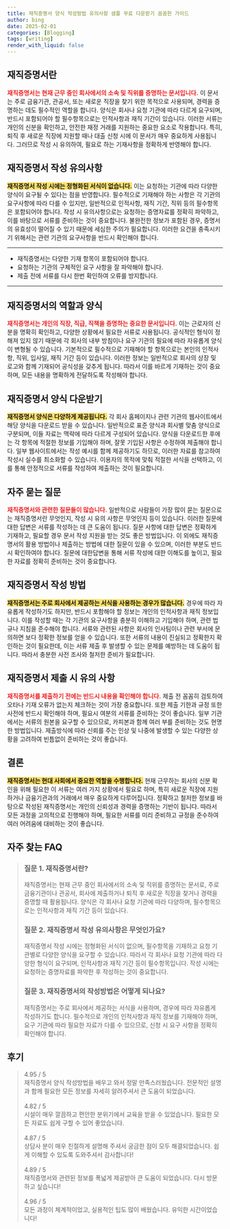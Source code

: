 ```yaml
---
title: 재직증명서 양식 작성방법 유의사항 샘플 무료 다운받기 꼼꼼한 가이드
author: bing
date: 2025-02-01
categories: [Blogging]
tags: [writing]
render_with_liquid: false
---
```



<h2 id='재직증명서란'>재직증명서란</h2>

<p><b><span style="color: #ee2323;">재직증명서는 현재 근무 중인 회사에서의 소속 및 직위를 증명하는 문서입니다.</span></b> 이 문서는 주로 금융기관, 관공서, 또는 새로운 직장을 찾기 위한 목적으로 사용되며, 경력을 증명하는 데도 필수적인 역할을 합니다. 양식은 회사나 요청 기관에 따라 다르게 요구되며, 반드시 포함되어야 할 필수항목으로는 인적사항과 재직 기간이 있습니다. 이러한 서류는 개인의 신분을 확인하고, 안전한 재정 거래를 지원하는 중요한 요소로 작용합니다. 특히, 퇴직 후 새로운 직장에 지원할 때나 대출 신청 시에 이 문서가 매우 중요하게 사용됩니다. 그러므로 작성 시 유의하여, 필요로 하는 기재사항을 정확하게 반영해야 합니다.</p>

<h2 id='재직증명서 작성 유의사항'>재직증명서 작성 유의사항</h2>

<p><b><span style="background-color: #ffe066;">재직증명서 작성 시에는 정형화된 서식이 없습니다.</span></b> 이는 요청하는 기관에 따라 다양한 양식이 요구될 수 있다는 점을 반영합니다. 필수적으로 기재해야 하는 사항은 각 기관의 요구사항에 따라 다를 수 있지만, 일반적으로 인적사항, 재직 기간, 직위 등의 필수항목은 포함되어야 합니다. 작성 시 유의사항으로는 요청하는 증명자료를 정확히 파악하고, 이를 바탕으로 서류를 준비하는 것이 중요합니다. 불완전한 정보가 포함된 경우, 증명서의 유효성이 떨어질 수 있기 때문에 세심한 주의가 필요합니다. 이러한 요건을 충족시키기 위해서는 관련 기관의 요구사항을 반드시 확인해야 합니다.</p>

<hr />

<ul>
    <li>재직증명서는 다양한 기재 항목이 포함되어야 합니다.</li>
    <li>요청하는 기관의 구체적인 요구 사항을 잘 파악해야 합니다.</li>
    <li>제출 전에 서류를 다시 한번 확인하여 오류를 방지합니다.</li>
</ul>

<hr />

<h2 id='재직증명서의 역할과 양식'>재직증명서의 역할과 양식</h2>

<p><b><span style="color: #ee2323;">재직증명서는 개인의 직장, 직급, 직책을 증명하는 중요한 문서입니다.</span></b> 이는 근로자의 신분을 명확히 확인하고, 다양한 상황에서 필요한 서류로 사용됩니다. 공식적인 형식이 정해져 있지 않기 때문에 각 회사의 내부 방침이나 요구 기관의 필요에 따라 자유롭게 양식이 변형될 수 있습니다. 기본적으로 필수적으로 기재해야 할 항목으로는 본인의 인적사항, 직위, 입사일, 재직 기간 등이 있습니다. 이러한 정보는 일반적으로 회사의 상장 및 로고와 함께 기재되어 공식성을 갖추게 됩니다. 따라서 이를 바르게 기재하는 것이 중요하며, 모든 내용을 명확하게 전달하도록 작성해야 합니다.</p>

<h2 id='재직증명서 양식 다운받기'>재직증명서 양식 다운받기</h2>

<p><b><span style="background-color: #ffe066;">재직증명서 양식은 다양하게 제공됩니다.</span></b> 각 회사 홈페이지나 관련 기관의 웹사이트에서 해당 양식을 다운로드 받을 수 있습니다. 일반적으로 표준 양식과 회사별 맞춤 양식으로 구분되며, 이들 자료는 맥락에 따라 다르게 구성되어 있습니다. 양식을 다운로드한 후에는 각 항목에 적절한 정보를 기입해야 하며, 잘못 기입된 사항은 수정하여 제출해야 합니다. 일부 웹사이트에서는 작성 예시를 함께 제공하기도 하므로, 이러한 자료를 참고하여 작성시 실수를 최소화할 수 있습니다. 이용자의 목적에 맞춰 적절한 서식을 선택하고, 이를 통해 안정적으로 서류를 작성하여 제출하는 것이 필요합니다.</p>

<h2 id='자주 묻는 질문'>자주 묻는 질문</h2>

<p><b><span style="color: #ee2323;">재직증명서와 관련한 질문들이 많습니다.</span></b> 일반적으로 사람들이 가장 많이 묻는 질문으로는 재직증명서란 무엇인지, 작성 시 유의 사항은 무엇인지 등이 있습니다. 이러한 질문에 대한 답변은 서류를 작성하는 데 큰 도움이 됩니다. 질문 사항에 대한 답변은 정확하게 기재하고, 필요할 경우 문서 작성 지원을 받는 것도 좋은 방법입니다. 이 외에도 재직증명서의 활용 방법이나 제출하는 방법에 대한 질문이 있을 수 있으며, 이러한 부분도 반드시 확인하여야 합니다. 질문에 대한답변을 통해 서류 작성에 대한 이해도를 높이고, 필요한 자료를 정확히 준비하는 것이 중요합니다.</p>

<h2 id='재직증명서 작성 방법'>재직증명서 작성 방법</h2>

<p><b><span style="background-color: #ffe066;">재직증명서는 주로 회사에서 제공하는 서식을 사용하는 경우가 많습니다.</span></b> 경우에 따라 자유롭게 작성하기도 하지만, 반드시 포함해야 할 정보는 개인의 인적사항과 재직 정보입니다. 이를 작성할 때는 각 기관의 요구사항을 충분히 이해하고 기입해야 하며, 관련 법규나 지침을 준수해야 합니다. 서류와 관련된 사항은 회사의 인사팀이나 관련 부서에 문의하면 보다 정확한 정보를 얻을 수 있습니다. 또한 서류의 내용이 진실되고 정확한지 확인하는 것이 필요한데, 이는 서류 제출 후 발생할 수 있는 문제를 예방하는 데 도움이 됩니다. 따라서 충분한 사전 조사와 철저한 준비가 필요합니다.</p>

<h2 id='재직증명서 제출 시 유의 사항'>재직증명서 제출 시 유의 사항</h2>

<p><b><span style="color: #ee2323;">재직증명서를 제출하기 전에는 반드시 내용을 확인해야 합니다.</span></b> 제출 전 꼼꼼히 검토하여 오타나 기재 오류가 없는지 체크하는 것이 가장 중요합니다. 또한 제출 기한과 규정 또한 사전에 반드시 확인해야 하며, 필요시 여분의 서류를 준비하는 것이 좋습니다. 일부 기관에서는 서류의 원본을 요구할 수 있으므로, 카피본과 함께 여러 부를 준비하는 것도 현명한 방법입니다. 제출방식에 따라 신뢰를 주는 인상 및 나중에 발생할 수 있는 다양한 상황을 고려하여 빈틈없이 준비하는 것이 좋습니다.</p>

<h2 id='결론'>결론</h2>

<p><b><span style="background-color: #ffe066;">재직증명서는 현대 사회에서 중요한 역할을 수행합니다.</span></b> 현재 근무하는 회사의 신분 확인을 위해 필요한 이 서류는 여러 가지 상황에서 필요로 하며, 특히 새로운 직장에 지원하거나 금융기관과의 거래에서 매우 중요하게 다루어집니다. 정확하고 철저한 정보를 바탕으로 작성된 재직증명서는 개인의 신뢰성과 경력을 증명하는 기반이 됩니다. 따라서 모든 과정을 고의적으로 진행해야 하며, 필요한 서류를 미리 준비하고 규정을 준수하여 여러 어려움에 대비하는 것이 좋습니다.</p>


<h2 id='자주_찾는_FAQ'>자주 찾는 FAQ</h2>
<div itemscope="" itemtype="https://schema.org/FAQPage"> 
<blockquote> 
<div itemscope="" itemprop="mainEntity" itemtype="https://schema.org/Question"> 
<h3 itemprop="name">질문 1. 재직증명서란?</h3> 
<div itemscope="" itemprop="acceptedAnswer" itemtype="https://schema.org/Answer"> 
<span itemprop="text"> 
<p>재직증명서는 현재 근무 중인 회사에서의 소속 및 직위를 증명하는 문서로, 주로 금융기관이나 관공서, 회사에 제출하거나 퇴직 후 새로운 직장을 찾거나 경력을 증명할 때 활용됩니다. 양식은 각 회사나 요청 기관에 따라 다양하며, 필수항목으로는 인적사항과 재직 기간 등이 있습니다.</p> 
</span> 
</div> 
</div> 

<div itemscope="" itemprop="mainEntity" itemtype="https://schema.org/Question"> 
<h3 itemprop="name">질문 2. 재직증명서 작성 유의사항은 무엇인가요?</h3> 
<div itemscope="" itemprop="acceptedAnswer" itemtype="https://schema.org/Answer"> 
<span itemprop="text"> 
<p>재직증명서 작성 시에는 정형화된 서식이 없으며, 필수항목을 기재하고 요청 기관별로 다양한 양식을 요구할 수 있습니다. 따라서 각 회사나 요청 기관에 따라 다양한 형식이 요구되며, 인적사항과 재직 기간 등이 필수항목입니다. 작성 시에는 요청하는 증명자료를 파악한 후 작성하는 것이 중요합니다.</p> 
</span> 
</div> 
</div> 

<div itemscope="" itemprop="mainEntity" itemtype="https://schema.org/Question"> 
<h3 itemprop="name">질문 3. 재직증명서의 작성방법은 어떻게 되나요?</h3> 
<div itemscope="" itemprop="acceptedAnswer" itemtype="https://schema.org/Answer"> 
<span itemprop="text"> 
<p>재직증명서는 주로 회사에서 제공하는 서식을 사용하며, 경우에 따라 자유롭게 작성하기도 합니다. 필수적으로 개인의 인적사항과 재직 정보를 기재해야 하며, 요구 기관에 따라 필요한 자료가 다를 수 있으므로, 신청 시 요구 사항을 정확히 확인해야 합니다.</p> 
</span> 
</div> 
</div> 

</blockquote> 
</div>
<h2 id='후기'>후기</h2>
<div itemscope itemtype="https://schema.org/Product">
  <blockquote>
  <div itemprop="review" itemscope itemtype="https://schema.org/Review">
      <div itemprop="reviewRating" itemscope itemtype="https://schema.org/Rating"> <span itemprop="ratingValue">4.95</span> / <span itemprop="bestRating">5</span> </div>
      <span itemprop="reviewBody">재직증명서 양식 작성방법을 배우고 와서 정말 만족스러웠습니다. 전문적인 설명과 함께 필요한 모든 정보를 자세히 알려주셔서 큰 도움이 되었습니다.</span>
  </div>
  <br>
  <div itemprop="review" itemscope itemtype="https://schema.org/Review">
      <div itemprop="reviewRating" itemscope itemtype="https://schema.org/Rating"> <span itemprop="ratingValue">4.82</span> / <span itemprop="bestRating">5</span> </div>
      <span itemprop="reviewBody">시설이 매우 깔끔하고 편안한 분위기에서 교육을 받을 수 있었습니다. 필요한 모든 자료도 쉽게 구할 수 있어 좋았습니다.</span>
  </div>
  <br>
  <div itemprop="review" itemscope itemtype="https://schema.org/Review">
      <div itemprop="reviewRating" itemscope itemtype="https://schema.org/Rating"> <span itemprop="ratingValue">4.87</span> / <span itemprop="bestRating">5</span> </div>
      <span itemprop="reviewBody">상담사 분이 매우 친절하게 설명해 주셔서 궁금한 점이 모두 해결되었습니다. 쉽게 이해할 수 있도록 도와주셔서 감사합니다!</span>
  </div>
  <br>
  <div itemprop="review" itemscope itemtype="https://schema.org/Review">
      <div itemprop="reviewRating" itemscope itemtype="https://schema.org/Rating"> <span itemprop="ratingValue">4.89</span> / <span itemprop="bestRating">5</span> </div>
      <span itemprop="reviewBody">재직증명서와 관련된 정보를 폭넓게 제공받아 큰 도움이 되었습니다. 다시 방문하고 싶습니다!</span>
  </div>
  <br>
  <div itemprop="review" itemscope itemtype="https://schema.org/Review">
      <div itemprop="reviewRating" itemscope itemtype="https://schema.org/Rating"> <span itemprop="ratingValue">4.96</span> / <span itemprop="bestRating">5</span> </div>
      <span itemprop="reviewBody">모든 과정이 체계적이었고, 실용적인 팁도 많이 배웠습니다. 유익한 시간이었습니다!</span>
  </div>
  </blockquote>
</div>
